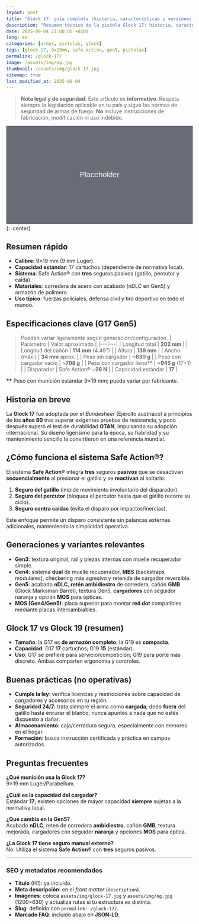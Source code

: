 ```yaml
---
layout: post
title: "Glock 17: guía completa (historia, características y versiones)"
description: "Resumen técnico de la pistola Glock 17: historia, características, generaciones y especificaciones clave del modelo 9x19 mm más popular de Glock."
date: 2025-09-04 21:00:00 +0200
lang: es
categories: [armas, pistolas, glock]
tags: [glock 17, 9x19mm, safe action, gen5, pistolas]
permalink: /glock-17/
image: /assets/img/og.jpg
thumbnail: /assets/img/glock-17.jpg
sitemap: true
last_modified_at: 2025-09-04
---
```


> **Nota legal y de seguridad**: Este artículo es **informativo**. Respeta siempre la legislación aplicable en tu país y sigue las normas de seguridad de armas de fuego. **No** incluye instrucciones de fabricación, modificación ni uso indebido.

![Glock 17 de perfil](../assets/img/glock-17.jpg "Glock 17 (imagen ilustrativa)"){: .center}

## Resumen rápido
- **Calibre**: 9×19 mm (9 mm Luger).
- **Capacidad estándar**: 17 cartuchos (dependiente de normativa local).
- **Sistema**: Safe Action® con **tres** seguros pasivos (gatillo, percutor y caída).
- **Materiales**: corredera de acero con acabado (nDLC en Gen5) y armazón de polímero.
- **Uso típico**: fuerzas policiales, defensa civil y tiro deportivo en todo el mundo.

## Especificaciones clave (G17 Gen5)
> Pueden variar ligeramente según generación/configuración.
| Parámetro | Valor aproximado |
|---|---|
| Longitud total | **202 mm** |
| Longitud del cañón | **114 mm** (4.49″) |
| Altura | **139 mm** |
| Ancho (máx.) | **34 mm** aprox. |
| Peso sin cargador | **~630 g** |
| Peso con cargador vacío | **~708 g** |
| Peso con cargador lleno** | **~945 g** (17+1) |
| Disparador | Safe Action® ~**26 N** |
| Capacidad estándar | **17** |

**\*\*** Peso con munición estándar 9×19 mm; puede variar por fabricante.

## Historia en breve
La **Glock 17** fue adoptada por el *Bundesheer* (Ejército austriaco) a principios de los **años 80** tras superar exigentes pruebas de resistencia, y poco después superó el test de durabilidad **OTAN**, impulsando su adopción internacional. Su diseño ligerísimo para la época, su fiabilidad y su mantenimiento sencillo la convirtieron en una referencia mundial.

## ¿Cómo funciona el sistema Safe Action®?
El sistema **Safe Action®** integra **tres** seguros **pasivos** que se desactivan **secuencialmente** al presionar el gatillo y se **reactivan** al soltarlo:
1. **Seguro del gatillo** (impide movimiento involuntario del disparador).
2. **Seguro del percutor** (bloquea el percutor hasta que el gatillo recorre su ciclo).
3. **Seguro contra caídas** (evita el disparo por impactos/inercias).

Este enfoque permite un disparo consistente sin palancas externas adicionales, manteniendo la simplicidad operativa.

## Generaciones y variantes relevantes
- **Gen3**: textura original, rail y piezas internas con muelle recuperador simple.
- **Gen4**: sistema **dual** de muelle recuperador, **MBS** (backstraps modulares), checkering más agresivo y retenida de cargador reversible.
- **Gen5**: acabado **nDLC**, **retén ambidiestro** de corredera, cañón **GMB** (Glock Marksman Barrel), textura Gen5, **cargadores** con seguidor naranja y opción **MOS** para ópticas.
- **MOS (Gen4/Gen5)**: placa superior para montar **red dot** compatibles mediante placas intercambiables.

## Glock 17 vs Glock 19 (resumen)
- **Tamaño**: la G17 es **de armazón completo**; la G19 es **compacta**.
- **Capacidad**: G17 **17** cartuchos; G19 **15** (estándar).
- **Uso**: G17 se prefiere para servicio/competición; G19 para porte más discreto. Ambas comparten ergonomía y controles.

## Buenas prácticas (no operativas)
- **Cumple la ley**: verifica licencias y restricciones sobre capacidad de cargadores y accesorios en tu región.
- **Seguridad 24/7**: trata siempre el arma como **cargada**; dedo **fuera** del gatillo hasta encarar el blanco; nunca apuntes a nada que no estés dispuesto a dañar.
- **Almacenamiento**: caja/cerradura segura, especialmente con menores en el hogar.
- **Formación**: busca instrucción certificada y práctica en campos autorizados.

## Preguntas frecuentes
**¿Qué munición usa la Glock 17?**  
9×19 mm Luger/Parabellum.

**¿Cuál es la capacidad del cargador?**  
Estándar **17**; existen opciones de mayor capacidad **siempre** sujetas a la normativa local.

**¿Qué cambia en la Gen5?**  
Acabado **nDLC**, reten de corredera **ambidiestro**, cañón **GMB**, textura mejorada, cargadores con seguidor **naranja** y opciones **MOS** para óptica.

**¿La Glock 17 tiene seguro manual externo?**  
No. Utiliza el sistema **Safe Action®** con **tres** seguros pasivos.

---

### SEO y metadatos recomendados
- **Título** (H1): ya incluido.
- **Meta descripción**: en el *front matter* (`description`).
- **Imágenes**: coloca `assets/img/glock-17.jpg` y `assets/img/og.jpg` (1200×630) y actualiza rutas si tu estructura es distinta.
- **Slug**: definido con `permalink: /glock-17/`.
- **Marcado FAQ**: incluido abajo en **JSON‑LD**.

<script type="application/ld+json">
{
  "@context": "https://schema.org",
  "@type": "FAQPage",
  "mainEntity": [
    {
      "@type": "Question",
      "name": "¿Qué munición usa la Glock 17?",
      "acceptedAnswer": {
        "@type": "Answer",
        "text": "9×19 mm Luger/Parabellum."
      }
    },
    {
      "@type": "Question",
      "name": "¿Cuál es la capacidad del cargador?",
      "acceptedAnswer": {
        "@type": "Answer",
        "text": "Estándar 17; existen opciones de mayor capacidad siempre sujetas a la normativa local."
      }
    },
    {
      "@type": "Question",
      "name": "¿Qué cambia en la Gen5?",
      "acceptedAnswer": {
        "@type": "Answer",
        "text": "Acabado nDLC, retén ambidiestro de corredera, cañón GMB, textura mejorada, cargadores con seguidor naranja y opciones MOS."
      }
    },
    {
      "@type": "Question",
      "name": "¿Tiene seguro manual externo?",
      "acceptedAnswer": {
        "@type": "Answer",
        "text": "No. Utiliza el sistema Safe Action con tres seguros pasivos."
      }
    }
  ]
}
</script>

